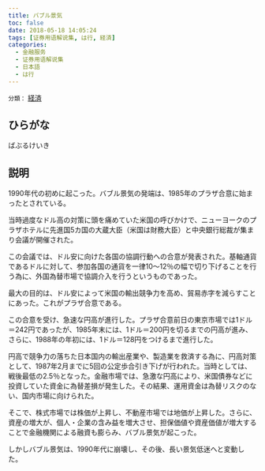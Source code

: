```yaml
---
title: バブル景気
toc: false
date: 2018-05-18 14:05:24
tags: [证券用语解说集, は行, 経済]
categories:
  - 金融服务
  - 证券用语解说集
  - 日本語
  - は行
---
```


`分類：` [経済](/tags/経済/)

## ひらがな

ばぶるけいき

## 説明

1990年代の初めに起こった。バブル景気の発端は、1985年のプラザ合意に始まったとされている。

当時過度なドル高の対策に頭を痛めていた米国の呼びかけで、ニューヨークのプラザホテルに先進国5カ国の大蔵大臣（米国は財務大臣）と中央銀行総裁が集まり会議が開催された。

この会議では、ドル安に向けた各国の協調行動への合意が発表された。基軸通貨であるドルに対して、参加各国の通貨を一律10〜12％の幅で切り下げることを行う為に、外国為替市場で協調介入を行うというものであった。

最大の目的は、ドル安によって米国の輸出競争力を高め、貿易赤字を減らすことにあった。これがプラザ合意である。

この合意を受け、急速な円高が進行した。プラザ合意前日の東京市場では1ドル＝242円であったが、1985年末には、1ドル＝200円を切るまでの円高が進み、さらに、1988年の年初には、1ドル＝128円をつけるまで進行した。

円高で競争力の落ちた日本国内の輸出産業や、製造業を救済する為に、円高対策として、1987年2月までに5回の公定歩合引き下げが行われた。当時としては、戦後最低の2.5％となった。金融市場では、急激な円高により、米国債券などに投資していた資金に為替差損が発生した。その結果、運用資金は為替リスクのない、国内市場に向けられた。

そこで、株式市場では株価が上昇し、不動産市場では地価が上昇した。さらに、資産の増大が、個人・企業の含み益を増大させ、担保価値や資産価値が増大することで金融機関による融資も膨らみ、バブル景気が起こった。

しかしバブル景気は、1990年代に崩壊し、その後、長い景気低迷へと変動した。
